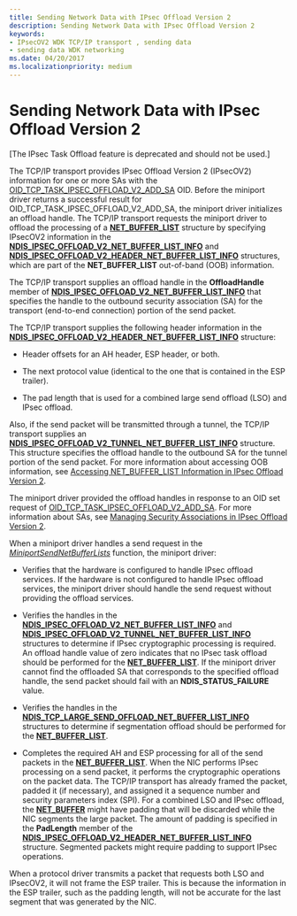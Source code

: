 ```yaml
---
title: Sending Network Data with IPsec Offload Version 2
description: Sending Network Data with IPsec Offload Version 2
keywords:
- IPsecOV2 WDK TCP/IP transport , sending data
- sending data WDK networking
ms.date: 04/20/2017
ms.localizationpriority: medium
---
```


# Sending Network Data with IPsec Offload Version 2

\[The IPsec Task Offload feature is deprecated and should not be used.\]




The TCP/IP transport provides IPsec Offload Version 2 (IPsecOV2) information for one or more SAs with the [OID\_TCP\_TASK\_IPSEC\_OFFLOAD\_V2\_ADD\_SA](./oid-tcp-task-ipsec-offload-v2-add-sa.md) OID. Before the miniport driver returns a successful result for OID\_TCP\_TASK\_IPSEC\_OFFLOAD\_V2\_ADD\_SA, the miniport driver initializes an offload handle. The TCP/IP transport requests the miniport driver to offload the processing of a [**NET\_BUFFER\_LIST**](/windows-hardware/drivers/ddi/ndis/ns-ndis-_net_buffer_list) structure by specifying IPsecOV2 information in the [**NDIS\_IPSEC\_OFFLOAD\_V2\_NET\_BUFFER\_LIST\_INFO**](/windows-hardware/drivers/ddi/ndis/ns-ndis-_ndis_ipsec_offload_v2_net_buffer_list_info) and [**NDIS\_IPSEC\_OFFLOAD\_V2\_HEADER\_NET\_BUFFER\_LIST\_INFO**](/windows-hardware/drivers/ddi/ndis/ns-ndis-_ndis_ipsec_offload_v2_header_net_buffer_list_info) structures, which are part of the **NET\_BUFFER\_LIST** out-of-band (OOB) information.

The TCP/IP transport supplies an offload handle in the **OffloadHandle** member of [**NDIS\_IPSEC\_OFFLOAD\_V2\_NET\_BUFFER\_LIST\_INFO**](/windows-hardware/drivers/ddi/ndis/ns-ndis-_ndis_ipsec_offload_v2_net_buffer_list_info) that specifies the handle to the outbound security association (SA) for the transport (end-to-end connection) portion of the send packet.

The TCP/IP transport supplies the following header information in the [**NDIS\_IPSEC\_OFFLOAD\_V2\_HEADER\_NET\_BUFFER\_LIST\_INFO**](/windows-hardware/drivers/ddi/ndis/ns-ndis-_ndis_ipsec_offload_v2_header_net_buffer_list_info) structure:

-   Header offsets for an AH header, ESP header, or both.

-   The next protocol value (identical to the one that is contained in the ESP trailer).

-   The pad length that is used for a combined large send offload (LSO) and IPsec offload.

Also, if the send packet will be transmitted through a tunnel, the TCP/IP transport supplies an [**NDIS\_IPSEC\_OFFLOAD\_V2\_TUNNEL\_NET\_BUFFER\_LIST\_INFO**](/windows-hardware/drivers/ddi/ndis/ns-ndis-_ndis_ipsec_offload_v2_tunnel_net_buffer_list_info) structure. This structure specifies the offload handle to the outbound SA for the tunnel portion of the send packet. For more information about accessing OOB information, see [Accessing NET\_BUFFER\_LIST Information in IPsec Offload Version 2](accessing-net-buffer-list-information-in-ipsec-offload-version-2.md).

The miniport driver provided the offload handles in response to an OID set request of [OID\_TCP\_TASK\_IPSEC\_OFFLOAD\_V2\_ADD\_SA](./oid-tcp-task-ipsec-offload-v2-add-sa.md). For more information about SAs, see [Managing Security Associations in IPsec Offload Version 2](managing-security-associations-in-ipsec-offload-version-2.md).

When a miniport driver handles a send request in the [*MiniportSendNetBufferLists*](/windows-hardware/drivers/ddi/ndis/nc-ndis-miniport_send_net_buffer_lists) function, the miniport driver:

-   Verifies that the hardware is configured to handle IPsec offload services. If the hardware is not configured to handle IPsec offload services, the miniport driver should handle the send request without providing the offload services.

-   Verifies the handles in the [**NDIS\_IPSEC\_OFFLOAD\_V2\_NET\_BUFFER\_LIST\_INFO**](/windows-hardware/drivers/ddi/ndis/ns-ndis-_ndis_ipsec_offload_v2_net_buffer_list_info) and [**NDIS\_IPSEC\_OFFLOAD\_V2\_TUNNEL\_NET\_BUFFER\_LIST\_INFO**](/windows-hardware/drivers/ddi/ndis/ns-ndis-_ndis_ipsec_offload_v2_tunnel_net_buffer_list_info) structures to determine if IPsec cryptographic processing is required. An offload handle value of zero indicates that no IPsec task offload should be performed for the [**NET\_BUFFER\_LIST**](/windows-hardware/drivers/ddi/ndis/ns-ndis-_net_buffer_list). If the miniport driver cannot find the offloaded SA that corresponds to the specified offload handle, the send packet should fail with an **NDIS\_STATUS\_FAILURE** value.

-   Verifies the handles in the [**NDIS\_TCP\_LARGE\_SEND\_OFFLOAD\_NET\_BUFFER\_LIST\_INFO**](/windows-hardware/drivers/ddi/ndis/ns-ndis-_ndis_tcp_large_send_offload_net_buffer_list_info) structures to determine if segmentation offload should be performed for the [**NET\_BUFFER\_LIST**](/windows-hardware/drivers/ddi/ndis/ns-ndis-_net_buffer_list).

-   Completes the required AH and ESP processing for all of the send packets in the [**NET\_BUFFER\_LIST**](/windows-hardware/drivers/ddi/ndis/ns-ndis-_net_buffer_list). When the NIC performs IPsec processing on a send packet, it performs the cryptographic operations on the packet data. The TCP/IP transport has already framed the packet, padded it (if necessary), and assigned it a sequence number and security parameters index (SPI). For a combined LSO and IPsec offload, the [**NET\_BUFFER**](/windows-hardware/drivers/ddi/ndis/ns-ndis-_net_buffer) might have padding that will be discarded while the NIC segments the large packet. The amount of padding is specified in the **PadLength** member of the [**NDIS\_IPSEC\_OFFLOAD\_V2\_HEADER\_NET\_BUFFER\_LIST\_INFO**](/windows-hardware/drivers/ddi/ndis/ns-ndis-_ndis_ipsec_offload_v2_header_net_buffer_list_info) structure. Segmented packets might require padding to support IPsec operations.

When a protocol driver transmits a packet that requests both LSO and IPsecOV2, it will not frame the ESP trailer. This is because the information in the ESP trailer, such as the padding length, will not be accurate for the last segment that was generated by the NIC.

 


